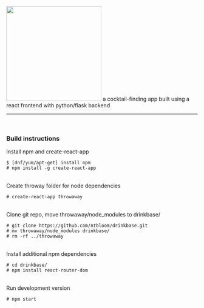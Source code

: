 
<img src=http://ntbloom.com/static/images/drinkBaseWhite.png width=250>
a cocktail-finding app built using a react frontend with python/flask backend


***
<br/>

### Build instructions

Install npm and create-react-app

```
$ [dnf/yum/apt-get] install npm
# npm install -g create-react-app
```
<br/>
Create throway folder for node dependencies

```
# create-react-app throwaway
```

<br/>
Clone git repo, move throwaway/node_modules to drinkbase/

```
# git clone https://github.com/ntbloom/drinkbase.git
# mv throwaway/node_modules drinkbase/
# rm -rf ../throwaway
```
<br/>
Install additional npm dependencies

```
# cd drinkbase/
# npm install react-router-dom
```
<br/>
Run development version 

```
# npm start
```

